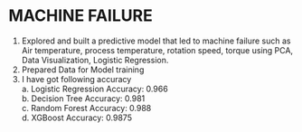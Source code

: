# MACHINE FAILURE

1. Explored and built a predictive model that led to machine failure such
as Air temperature, process temperature, rotation speed, torque using
PCA, Data Visualization, Logistic Regression.
2. Prepared Data for Model training
3. I have got following accuracy
   <br />
    a.  Logistic Regression Accuracy: 0.966
   <br />
    b.  Decision Tree Accuracy:       0.981
   <br />
    c.  Random Forest Accuracy:       0.988
   <br />
    d.  XGBoost Accuracy:             0.9875
